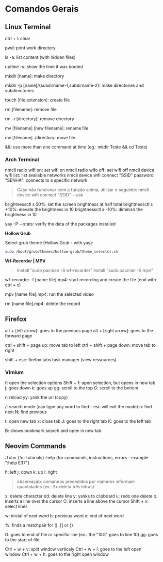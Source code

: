 # Comandos Gerais

## Linux Terminal

ctrl + l: clear

pwd: print work directory

ls -a: list content (with hidden files)

uptime -s: show the time it was booted


mkdir [name]: make directory

mkdir -p [name]/{subdirname-1,subdirname-2}: make directories and subdirectories

touch [file.extension]: create file


rm [filename]: remove file

rm -r [directory]: remove directory


mv [filename] [new filename]: rename file

mv [filename] ./directory: move file


&&: use more than one command at time (eg.: mkdir Teste && cd Teste)


### Arch Terminal

nmcli radio wifi on: set wifi on
nmcli radio wifo off: set wifi off
nmcli device wifi list: list available networks
nmcli device wifi connect "SSID" password "SENHA": connects to a specific network

> Caso não funcionar com a função acima, utilizar o seguinte:
nmcli device wifi connect "SSID" --ask

brightnessctl s 50%: set the screen brightness at half total
brightnessctl s +10%: elevate the brightness in 10
brightnessctl s -10%: diminish the brightness in 10

yay -P --stats: verify the data of the packages installed


**Hollow Grub**

Select grub theme (Hollow Grub - with yay):
```bash
sudo /boot/grub/themes/hollow-grub/theme_selector.sh
```


**Wf-Recorder | MPV**

> Install "sudo pacman -S wf-recorder"
> Install "sudo pacman -S mpv"

wf-recorder -f [name file].mp4: start recording and create the file (end with ctrl + c)

mpv [name file].mp4: run the selected video

rm [name file].mp4: delete the record


## Firefox

alt + [left arrow]: goes to the previous page
alt + [right arrow]: goes to the forward page

ctrl + shift + page up: move tab to left
ctrl + shift + page down: move tab to right

shift + esc: firefox tabs task manager (view ressources)


### Vimium

f: open the selection options
Shift + f: open selection, but opens in new tab
j: goes down
k: goes up
gg: scroll to the top
G: scroll to the bottom

r: reload
yy: yank the url (copy)

/: search mode (can type any word to find - esc will exit the mode)
n: find next
N: find previous

t: open new tab
x: close tab
J: goes to the right tab
K: goes to the left tab

B: shows bookmark search and open in new tab


## Neovim Commands

:Tutor (for tutorials)
:help (for commands, instructions, errors - example ":help E37")

h: left
j: down
k: up
l: right

> observação: comandos precedidos por números informam quantidades 
> (ex.: 3x deleta três letras)

x: delete character
dd: delete line
y: yanks to clipboard
u: redo one delete
o: inserts a line over the cursor
O: inserts a line above the cursor
Shift + v: select lines

w: inicial of next word
b: previous word
e: end of next word

%: finds a matchpair for (), [] or {}

G: goes to end of file or specific line (ex.: the "10G" goes to line 10)
gg: goes to the start of file

Ctrl + w + v: split window verticaly
Ctrl + w + l: goes to the left open window
Ctrl + w + h: goes to the right open window
